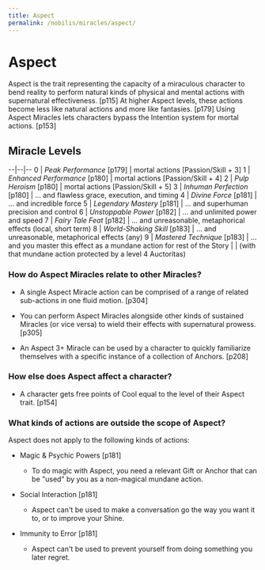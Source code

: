 ```yaml
---
title: Aspect
permalink: /nobilis/miracles/aspect/
---
```


# Aspect

Aspect is the trait representing the capacity of a miraculous character to bend reality to perform natural kinds of physical and mental actions with supernatural effectiveness. [p115] At higher Aspect levels, these actions become less like natural actions and more like fantasies. [p179] Using Aspect Miracles lets characters bypass the Intention system for mortal actions. [p153]

## Miracle Levels

--|--|--
0 | *Peak Performance* [p179] | mortal actions [Passion/Skill + 3]
1 | *Enhanced Performance* [p180] | mortal actions [Passion/Skill + 4]
2 | *Pulp Heroism* [p180] | mortal actions [Passion/Skill + 5]
3 | *Inhuman Perfection* [p180] | ... and flawless grace, execution, and timing
4 | *Divine Force* [p181] | ... and incredible force
5 | *Legendary Mastery* [p181] | ... and superhuman precision and control
6 | *Unstoppable Power* [p182] | ... and unlimited power and speed
7 | *Fairy Tale Feat* [p182] | ... and unreasonable, metaphorical effects (local, short term)
8 | *World-Shaking Skill* [p183] | ... and unreasonable, metaphorical effects (any)
9 | *Mastered Technique* [p183] | ... and you master this effect as a mundane action for rest of the Story
  |  | (with that mundane action protected by a level 4 Auctoritas)

### How do Aspect Miracles relate to other Miracles?

- A single Aspect Miracle action can be comprised of a range of related sub-actions in one fluid motion. [p304]

- You can perform Aspect Miracles alongside other kinds of sustained Miracles (or vice versa) to wield their effects with supernatural prowess. [p305]

- An Aspect 3+ Miracle can be used by a character to quickly familiarize themselves with a specific instance of a collection of Anchors. [p208]

### How else does Aspect affect a character?

- A character gets free points of Cool equal to the level of their Aspect trait. [p154]

### What kinds of actions are outside the scope of Aspect?

Aspect does not apply to the following kinds of actions:

- Magic & Psychic Powers [p181]
  - To do magic with Aspect, you need a relevant Gift or Anchor that can be "used" by you as a non-magical mundane action.

- Social Interaction [p181]
  - Aspect can't be used to make a conversation go the way you want it to, or to improve your Shine.

- Immunity to Error [p181]
  - Aspect can't be used to prevent yourself from doing something you later regret.
